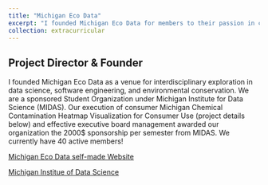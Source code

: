 ```yaml
---
title: "Michigan Eco Data"
excerpt: "I founded Michigan Eco Data for members to their passion in computing and data-driven discovery to solve environmental problems. We are currently a sponsored student organization with 40 active members. <br/><img src='/images/eco_data.png'>"
collection: extracurricular
---
```


Project Director & Founder
-----
I founded Michigan Eco Data as a venue for interdisciplinary exploration in data science, software engineering, and environmental conservation. We are a sponsored Student Organization under Michigan Institute for Data Science (MIDAS). Our execution of consumer Michigan Chemical Contamination Heatmap Visualization for Consumer Use (project details below) and effective executive board management awarded our organization the 2000$ sponsorship per semester from MIDAS. We currently have 40 active members!

[Michigan Eco Data self-made Website](https://umecodata.github.io/website/index.html)

[Michigan Institue of Data Science](https://midas.umich.edu/student-community/#student-teams)